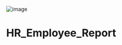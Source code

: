 
![image](https://github.com/user-attachments/assets/996ee811-f40a-43f4-9a1d-1ef2624ad077)
# HR_Employee_Report
